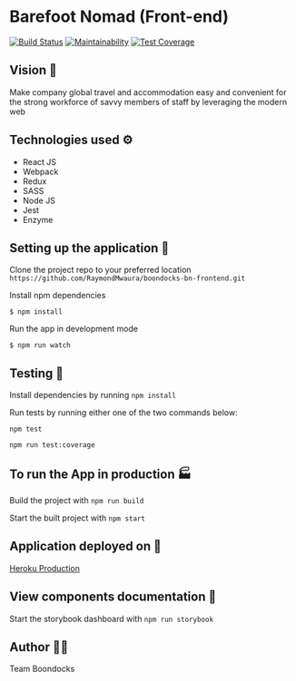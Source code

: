 # Barefoot Nomad (Front-end)
[![Build Status](https://travis-ci.org/RaymondMwaura/My-BN-Copy-Frontend.svg?branch=develop)](https://travis-ci.org/RaymondMwaura/My-BN-Copy-Frontend)
[![Maintainability](https://api.codeclimate.com/v1/badges/328a8ba972b86e19dd9a/maintainability)](https://codeclimate.com/github/RaymondMwaura/My-BN-Copy-Frontend/maintainability)
[![Test Coverage](https://api.codeclimate.com/v1/badges/328a8ba972b86e19dd9a/test_coverage)](https://codeclimate.com/github/RaymondMwaura/My-BN-Copy-Frontend/test_coverage)

## Vision :telescope:
Make company global travel and accommodation easy and convenient for the strong workforce of savvy members of staff by leveraging the modern web

## Technologies used :gear:
- React JS
- Webpack
- Redux
- SASS
- Node JS
- Jest
- Enzyme

## Setting up the application :wrench:
Clone the project repo to your preferred location
```https://github.com/RaymondMwaura/boondocks-bn-frontend.git```

Install npm dependencies

```$ npm install```

Run the app in development mode

```$ npm run watch```

## Testing :microscope:
Install dependencies by running ```npm install```

Run tests by running either one of the two commands below:

`npm test`

`npm run test:coverage`

## To run the App in production :factory:
Build the project with ```npm run build```

Start the built project with ```npm start```

## Application deployed on 🚀
[Heroku Production](https://my-barefoot-nomad-frontend.herokuapp.com/)

## View components documentation :page_facing_up:
Start the storybook dashboard with ```npm run storybook```

## Author :man_artist:
Team Boondocks
